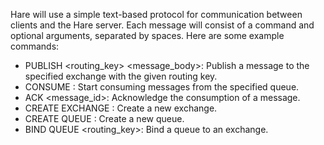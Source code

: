 Hare will use a simple text-based protocol for communication between clients and the Hare server. Each message will consist of a command and optional arguments, separated by spaces. Here are some example commands:

- PUBLISH <exchange> <routing_key> <message_body>: Publish a message to the  specified exchange with the given routing key.
- CONSUME <queue>: Start consuming messages from the specified queue.
- ACK <message_id>: Acknowledge the consumption of a message.
- CREATE EXCHANGE <name> <type>: Create a new exchange.
- CREATE QUEUE <name>: Create a new queue.
- BIND QUEUE <queue> <exchange> <routing_key>: Bind a queue to an exchange.
